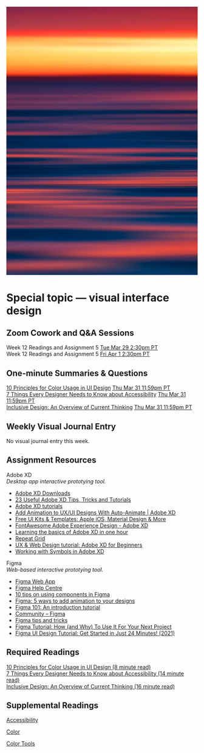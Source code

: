 ![Abstract Image](images/dave-hoefler-vl2uAIdBWJ8-unsplash.jpg ':class=banner-image')

# Special topic — visual interface design

## Zoom Cowork and Q&A Sessions
Week 12 Readings and Assignment 5 <span class='badge'> [Tue Mar 29 2:30pm PT](https://www.timeanddate.com/worldclock/fixedtime.html?msg=CMPT-363+Zoom+Cowork+and+Q%26A&iso=20220329T1430&p1=256&am=50)</span>  
Week 12 Readings and Assignment 5 <span class='badge'> [Fri Apr 1 2:30pm PT](https://www.timeanddate.com/worldclock/fixedtime.html?msg=CMPT-363+Zoom+Cowork+and+Q%26A&iso=20220401T1430&p1=256&am=50)</span>  

## One-minute Summaries & Questions
[10 Principles for Color Usage in UI Design](https://canvas.sfu.ca/courses/67116/assignments/662741) <span class='badge'> [Thu Mar 31 11:59pm PT](https://www.timeanddate.com/worldclock/fixedtime.html?msg=One-minute+Summaries+for+Week+13+Due+Date&iso=20220331T235900&p1=256)</span>  
[7 Things Every Designer Needs to Know about Accessibility](https://canvas.sfu.ca/courses/67116/assignments/662742) <span class='badge'> [Thu Mar 31 11:59pm PT](https://www.timeanddate.com/worldclock/fixedtime.html?msg=One-minute+Summaries+for+Week+13+Due+Date&iso=20220331T235900&p1=256)</span>  
[Inclusive Design: An Overview of Current Thinking](https://canvas.sfu.ca/courses/67116/assignments/711654) <span class='badge'> [Thu Mar 31 11:59pm PT](https://www.timeanddate.com/worldclock/fixedtime.html?msg=One-minute+Summaries+for+Week+13+Due+Date&iso=20220331T235900&p1=256)</span>  

## Weekly Visual Journal Entry
No visual journal entry this week.

## Assignment Resources  

Adobe XD  
_Desktop app interactive prototying tool._
*   [Adobe XD Downloads](https://www.adobe.com/ca/products/xd.html)
*   [23 Useful Adobe XD Tips, Tricks and Tutorials](https://bashooka.com/resources/adobe-xd-tips-tricks-and-tutorials/)
*   [Adobe XD tutorials](https://helpx.adobe.com/ca/xd/tutorials.html)
*   [Add Animation to UX/UI Designs With Auto-Animate | Adobe XD](https://www.adobe.com/ca/products/xd/features/auto-animate.html)
*   [Free UI Kits & Templates: Apple iOS, Material Design & More](https://www.adobe.com/ca/products/xd/features/ui-kits.html)
*   [FontAwesome Adobe Experience Design - Adobe XD](https://github.com/boraunal/FontAwesome-AdobeExperience-Design-XD)
*   [Learning the basics of Adobe XD in one hour](https://medium.com/drill/learning-the-basics-of-adobe-xd-in-one-hour-3537f3ac02a3)  
*   [Repeat Grid](https://www.xdguru.com/adobe-xd-guide/repeat-grid/)
*   [UX & Web Design tutorial: Adobe XD for Beginners](https://www.digitalartsonline.co.uk/tutorials/interactive-design/adobe-xd-for-beginners/)
*   [Working with Symbols in Adobe XD](https://medium.com/@Jonthanjosh/working-with-symbols-in-adobe-xd-6363a999a1d)

Figma  
_Web-based interactive prototying tool._
*   [Figma Web App](https://www.figma.com/)
*   [Figma Help Centre](https://help.figma.com/hc/en-us)
*   [10 tips on using components in Figma](https://medium.com/design-with-figma/10-tips-on-using-components-in-figma-c7db9c5e7fe1)
*   [Figma: 5 ways to add animation to your designs](https://uxdesign.cc/figma-5-ways-to-add-animation-to-your-designs-e3c521aa8902)
*   [Figma 101: An introduction tutorial](https://www.youtube.com/watch?v=cCNLD5IZY34)
*   [Community – Figma](https://www.figma.com/community/explore)
*   [Figma tips and tricks](https://blog.prototypr.io/figma-tips-and-tricks-1c07ec13b696)  
*   [Figma Tutorial: How (and Why) To Use It For Your Next Project](https://snipcart.com/blog/how-to-use-figma-tutorial)  
*   [Figma UI Design Tutorial: Get Started in Just 24 Minutes! (2021)](https://www.youtube.com/watch?v=FTFaQWZBqQ8)  

## Required Readings  
[10 Principles for Color Usage in UI Design (8 minute read)](https://uxdesign.cc/10-principles-for-color-usage-in-ui-design-65174b213004)  
[7 Things Every Designer Needs to Know about Accessibility (14 minute read)](https://medium.com/salesforce-ux/7-things-every-designer-needs-to-know-about-accessibility-64f105f0881b)  
[Inclusive Design: An Overview of Current Thinking (16 minute read)](https://www.uxmatters.com/mt/archives/2019/08/inclusive-design-an-overview-of-current-thinking.php)  

## Supplemental Readings  

[Accessibility](ux-techniques-guide/05.what-are-the-essentials-of-visual-design/accessibility.md ':include')

[Color](ux-techniques-guide/05.what-are-the-essentials-of-visual-design/color.md ':include')

[Color Tools](ux-techniques-guide/05.what-are-the-essentials-of-visual-design/color-tools.md ':include')
